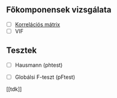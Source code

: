 ## Főkomponensek vizsgálata
-  [ ] [Korrelációs mátrix](Leíró%20stat#Korrelációs%20mátrix)
-  [ ] VIF

## Tesztek
-  [ ] Hausmann (phtest)
-  [ ] Globálsi F-teszt (pFtest)





[[tdk]]